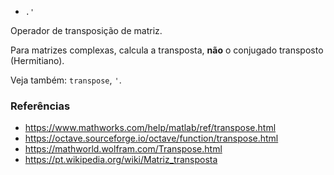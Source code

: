 - `.'`

Operador de transposição de matriz.

Para matrizes complexas, calcula a transposta, **não** o conjugado transposto
(Hermitiano).

Veja também: `transpose`, `'`.

### Referências

- https://www.mathworks.com/help/matlab/ref/transpose.html
- https://octave.sourceforge.io/octave/function/transpose.html
- https://mathworld.wolfram.com/Transpose.html
- https://pt.wikipedia.org/wiki/Matriz_transposta
